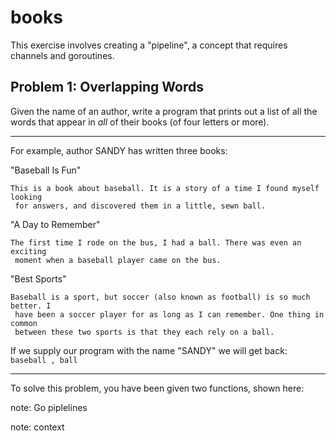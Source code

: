 # books

This exercise involves creating a "pipeline", a concept that requires
 channels and goroutines.
 
## Problem 1: Overlapping Words

Given the name of an author, write a program that prints out a list of all
 the words that appear in _all_ of their books (of four letters or more).
 
----------

For example, author SANDY has written three books:

"Baseball Is Fun"
```
This is a book about baseball. It is a story of a time I found myself looking
 for answers, and discovered them in a little, sewn ball.
```

"A Day to Remember"
```
The first time I rode on the bus, I had a ball. There was even an exciting
 moment when a baseball player came on the bus.
```

"Best Sports"
```
Baseball is a sport, but soccer (also known as football) is so much better. I
 have been a soccer player for as long as I can remember. One thing in common
 between these two sports is that they each rely on a ball.
```

If we supply our program with the name "SANDY" we will get back: `baseball
, ball`

----------

To solve this problem, you have been given two functions, shown here:





note: Go piplelines


note: context
